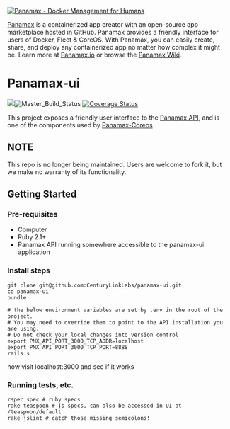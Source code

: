 [![Panamax - Docker Management for Humans](http://img.youtube.com/vi/xGjBZ0lZG5E/0.jpg)](https://www.youtube.com/watch?v=xGjBZ0lZG5E "Panamax Overview Video")

[Panamax](http://panamax.io) is a containerized app creator with an open-source app marketplace hosted in GitHub. Panamax provides a friendly interface for users of Docker, Fleet & CoreOS. With Panamax, you can easily create, share, and deploy any containerized app no matter how complex it might be. Learn more at [Panamax.io](http://panamax.io) or browse the [Panamax Wiki](https://github.com/CenturyLinkLabs/panamax-ui/wiki).

# Panamax-ui

[![](https://badge.imagelayers.io/centurylink/panamax-ui.svg)](https://imagelayers.io/?images=centurylink/panamax-ui:latest 'Get your own badge on imagelayers.io')![Master_Build_Status](https://circleci.com/gh/CenturyLinkLabs/panamax-ui/tree/master.png?circle-token=d850f050b17d488a6a2b5066996875128b874674) [![Coverage Status](https://coveralls.io/repos/CenturyLinkLabs/panamax-ui/badge.png)](https://coveralls.io/r/CenturyLinkLabs/panamax-ui)

This project exposes a friendly user interface to the [Panamax API](https://github.com/CenturyLinkLabs/panamax-api), and is one of the components used by [Panamax-Coreos](https://github.com/CenturyLinkLabs/panamax-coreos)

## NOTE

This repo is no longer being maintained. Users are welcome to fork it, but we make no warranty of its functionality.

## Getting Started

### Pre-requisites
* Computer
* Ruby 2.1+
* Panamax API running somewhere accessible to the panamax-ui application

### Install steps
```
git clone git@github.com:CenturyLinkLabs/panamax-ui.git
cd panamax-ui
bundle

# the below environment variables are set by .env in the root of the project.
# You may need to override them to point to the API installation you are using.
# Do not check your local changes into version control
export PMX_API_PORT_3000_TCP_ADDR=localhost
export PMX_API_PORT_3000_TCP_PORT=8888
rails s
```
now visit localhost:3000 and see if it works

### Running tests, etc.
```
rspec spec # ruby specs
rake teaspoon # js specs, can also be accessed in UI at /teaspoon/default
rake jslint # catch those missing semicolons!
```
